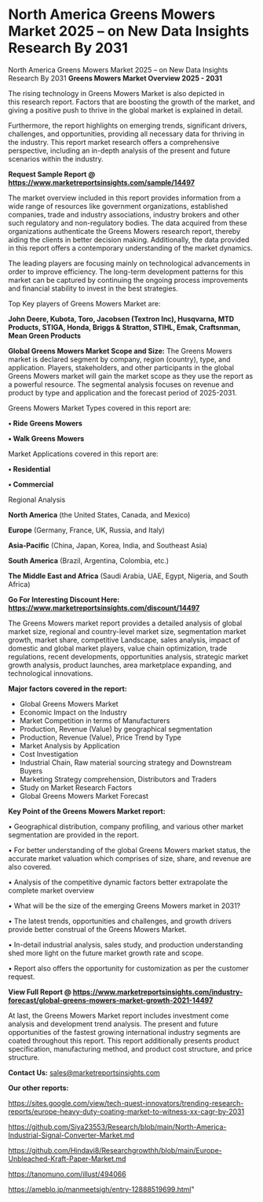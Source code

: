 # North America Greens Mowers Market 2025 – on New Data Insights Research By 2031
North America Greens Mowers Market 2025 – on New Data Insights Research By 2031
<Strong> Greens Mowers Market Overview 2025 - 2031</strong>

The rising technology in Greens Mowers Market is also depicted in this research report. Factors that are boosting the growth of the market, and giving a positive push to thrive in the global market is explained in detail.

Furthermore, the report highlights on emerging trends, significant drivers, challenges, and opportunities, providing all necessary data for thriving in the industry. This report market research offers a comprehensive perspective, including an in-depth analysis of the present and future scenarios within the industry.

<strong>Request Sample Report @ <a href=https://www.marketreportsinsights.com/sample/14497>https://www.marketreportsinsights.com/sample/14497</a></strong>

The market overview included in this report provides information from a wide range of resources like government organizations, established companies, trade and industry associations, industry brokers and other such regulatory and non-regulatory bodies. The data acquired from these organizations authenticate the Greens Mowers research report, thereby aiding the clients in better decision making. Additionally, the data provided in this report offers a contemporary understanding of the market dynamics.

The leading players are focusing mainly on technological advancements in order to improve efficiency. The long-term development patterns for this market can be captured by continuing the ongoing process improvements and financial stability to invest in the best strategies.

Top Key players of Greens Mowers Market are:

<strong>John Deere, Kubota, Toro, Jacobsen (Textron Inc), Husqvarna, MTD Products, STIGA, Honda, Briggs & Stratton, STIHL, Emak, Craftsnman, Mean Green Products</strong>

<strong><b>Global Greens Mowers Market Scope and Size:</b></strong>
The Greens Mowers market is declared segment by company, region (country), type, and application. Players, stakeholders, and other participants in the global Greens Mowers market will gain the market scope as they use the report as a powerful resource. The segmental analysis focuses on revenue and product by type and application and the forecast period of 2025-2031.

Greens Mowers Market Types covered in this report are:

<strong>• Ride Greens Mowers

• Walk Greens Mowers</strong>

Market Applications covered in this report are:

<strong>• Residential

• Commercial</strong> 

Regional Analysis

<strong>North America</strong> (the United States, Canada, and Mexico)

<strong>Europe</strong> (Germany, France, UK, Russia, and Italy)

<strong>Asia-Pacific</strong> (China, Japan, Korea, India, and Southeast Asia)

<strong>South America</strong> (Brazil, Argentina, Colombia, etc.)

<strong>The Middle East and Africa</strong> (Saudi Arabia, UAE, Egypt, Nigeria, and South Africa)

<strong>Go For Interesting Discount Here: <a href=https://www.marketreportsinsights.com/discount/14497>https://www.marketreportsinsights.com/discount/14497</a></strong>

The Greens Mowers market report provides a detailed analysis of global market size, regional and country-level market size, segmentation market growth, market share, competitive Landscape, sales analysis, impact of domestic and global market players, value chain optimization, trade regulations, recent developments, opportunities analysis, strategic market growth analysis, product launches, area marketplace expanding, and technological innovations.

<strong><b>Major factors covered in the report:</b></strong>
<ul>
  <li>Global Greens Mowers Market </li>
  <li>Economic Impact on the Industry</li>
  <li>Market Competition in terms of Manufacturers</li>
  <li>Production, Revenue (Value) by geographical segmentation</li>
  <li>Production, Revenue (Value), Price Trend by Type</li>
  <li>Market Analysis by Application</li>
  <li>Cost Investigation</li>
  <li>Industrial Chain, Raw material sourcing strategy and Downstream Buyers</li>
  <li>Marketing Strategy comprehension, Distributors and Traders</li>
  <li>Study on Market Research Factors</li>
  <li>Global Greens Mowers Market Forecast</li>
</ul>

<strong><b>Key Point of the Greens Mowers Market report:</b></strong>

• Geographical distribution, company profiling, and various other market segmentation are provided in the report.

• For better understanding of the global Greens Mowers market status, the accurate market valuation which comprises of size, share, and revenue are also covered.

• Analysis of the competitive dynamic factors better extrapolate the complete market overview

• What will be the size of the emerging Greens Mowers market in 2031?

• The latest trends, opportunities and challenges, and growth drivers provide better construal of the Greens Mowers Market.

• In-detail industrial analysis, sales study, and production understanding shed more light on the future market growth rate and scope.

• Report also offers the opportunity for customization as per the customer request.

<strong><b>View Full Report @ <a href=https://www.marketreportsinsights.com/industry-forecast/global-greens-mowers-market-growth-2021-14497>https://www.marketreportsinsights.com/industry-forecast/global-greens-mowers-market-growth-2021-14497</a></b></strong>


At last, the Greens Mowers Market report includes investment come analysis and development trend analysis. The present and future opportunities of the fastest growing international industry segments are coated throughout this report. This report additionally presents product specification, manufacturing method, and product cost structure, and price structure.

<strong>Contact Us:</strong>
sales@marketreportsinsights.com

<strong>Our other reports:</strong>

<a href=https://sites.google.com/view/tech-quest-innovators/trending-research-reports/europe-heavy-duty-coating-market-to-witness-xx-cagr-by-2031>https://sites.google.com/view/tech-quest-innovators/trending-research-reports/europe-heavy-duty-coating-market-to-witness-xx-cagr-by-2031</a>

<a href=https://github.com/Siya23553/Research/blob/main/North-America-Industrial-Signal-Converter-Market.md>https://github.com/Siya23553/Research/blob/main/North-America-Industrial-Signal-Converter-Market.md</a>

<a href=https://github.com/Hindavi8/Researchgrowthh/blob/main/Europe-Unbleached-Kraft-Paper-Market.md>https://github.com/Hindavi8/Researchgrowthh/blob/main/Europe-Unbleached-Kraft-Paper-Market.md</a>

<a href=https://tanomuno.com/illust/494066>https://tanomuno.com/illust/494066</a>

<a href=https://ameblo.jp/manmeetsigh/entry-12888519699.html>https://ameblo.jp/manmeetsigh/entry-12888519699.html</a>"

